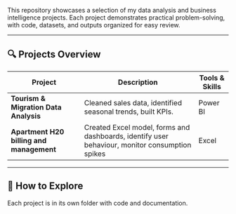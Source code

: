 This repository showcases a selection of my data analysis and business intelligence projects. 
Each project demonstrates practical problem-solving, with code, datasets, and outputs organized for easy review.

---

## 🔍 Projects Overview

| Project                                  | Description                                                 | Tools & Skills                        |
|------------------------------------------|-------------------------------------------------------------|---------------------------------------|
| **Tourism & Migration Data Analysis**    | Cleaned sales data, identified seasonal trends, built KPIs. | Power BI                              |
| **Apartment H20 billing and management** | Created Excel model, forms and dashboards, identify user behaviour, monitor consumption spikes | Excel|
---

## 🚀 How to Explore

Each project is in its own folder with code and documentation.